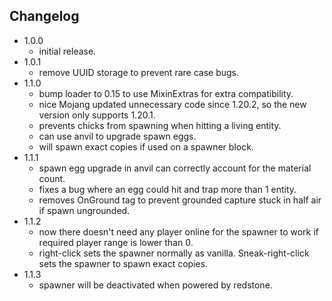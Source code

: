 ## Changelog

- 1.0.0
  - initial release.
- 1.0.1
  - remove UUID storage to prevent rare case bugs.
- 1.1.0
  - bump loader to 0.15 to use MixinExtras for extra compatibility.
  - nice Mojang updated unnecessary code since 1.20.2, so the new version only supports 1.20.1.
  - prevents chicks from spawning when hitting a living entity.
  - can use anvil to upgrade spawn eggs.
  - will spawn exact copies if used on a spawner block.
- 1.1.1
  - spawn egg upgrade in anvil can correctly account for the material count.
  - fixes a bug where an egg could hit and trap more than 1 entity.
  - removes OnGround tag to prevent grounded capture stuck in half air if spawn ungrounded.
- 1.1.2
  - now there doesn't need any player online for the spawner to work if required player range is lower than 0.
  - right-click sets the spawner normally as vanilla. Sneak-right-click sets the spawner to spawn exact copies.
- 1.1.3
  - spawner will be deactivated when powered by redstone.